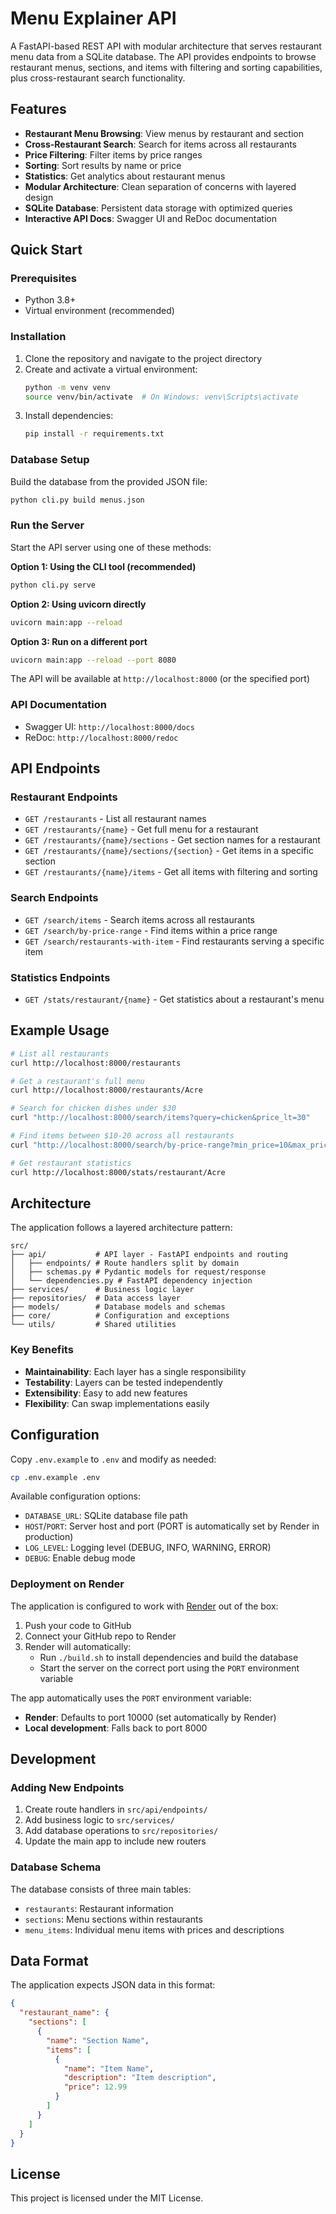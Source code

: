 # Menu Explainer API

A FastAPI-based REST API with modular architecture that serves restaurant menu data from a SQLite database. The API provides endpoints to browse restaurant menus, sections, and items with filtering and sorting capabilities, plus cross-restaurant search functionality.

## Features

- **Restaurant Menu Browsing**: View menus by restaurant and section
- **Cross-Restaurant Search**: Search for items across all restaurants
- **Price Filtering**: Filter items by price ranges
- **Sorting**: Sort results by name or price
- **Statistics**: Get analytics about restaurant menus
- **Modular Architecture**: Clean separation of concerns with layered design
- **SQLite Database**: Persistent data storage with optimized queries
- **Interactive API Docs**: Swagger UI and ReDoc documentation

## Quick Start

### Prerequisites

- Python 3.8+
- Virtual environment (recommended)

### Installation

1. Clone the repository and navigate to the project directory
2. Create and activate a virtual environment:
   ```bash
   python -m venv venv
   source venv/bin/activate  # On Windows: venv\Scripts\activate
   ```
3. Install dependencies:
   ```bash
   pip install -r requirements.txt
   ```

### Database Setup

Build the database from the provided JSON file:
```bash
python cli.py build menus.json
```

### Run the Server

Start the API server using one of these methods:

**Option 1: Using the CLI tool (recommended)**
```bash
python cli.py serve
```

**Option 2: Using uvicorn directly**
```bash
uvicorn main:app --reload
```

**Option 3: Run on a different port**
```bash
uvicorn main:app --reload --port 8080
```

The API will be available at `http://localhost:8000` (or the specified port)

### API Documentation

- Swagger UI: `http://localhost:8000/docs`
- ReDoc: `http://localhost:8000/redoc`

## API Endpoints

### Restaurant Endpoints

- `GET /restaurants` - List all restaurant names
- `GET /restaurants/{name}` - Get full menu for a restaurant
- `GET /restaurants/{name}/sections` - Get section names for a restaurant
- `GET /restaurants/{name}/sections/{section}` - Get items in a specific section
- `GET /restaurants/{name}/items` - Get all items with filtering and sorting

### Search Endpoints

- `GET /search/items` - Search items across all restaurants
- `GET /search/by-price-range` - Find items within a price range
- `GET /search/restaurants-with-item` - Find restaurants serving a specific item

### Statistics Endpoints

- `GET /stats/restaurant/{name}` - Get statistics about a restaurant's menu

## Example Usage

```bash
# List all restaurants
curl http://localhost:8000/restaurants

# Get a restaurant's full menu
curl http://localhost:8000/restaurants/Acre

# Search for chicken dishes under $30
curl "http://localhost:8000/search/items?query=chicken&price_lt=30"

# Find items between $10-20 across all restaurants
curl "http://localhost:8000/search/by-price-range?min_price=10&max_price=20"

# Get restaurant statistics
curl http://localhost:8000/stats/restaurant/Acre
```

## Architecture

The application follows a layered architecture pattern:

```
src/
├── api/           # API layer - FastAPI endpoints and routing
│   ├── endpoints/ # Route handlers split by domain
│   ├── schemas.py # Pydantic models for request/response
│   └── dependencies.py # FastAPI dependency injection
├── services/      # Business logic layer
├── repositories/  # Data access layer
├── models/        # Database models and schemas
├── core/          # Configuration and exceptions
└── utils/         # Shared utilities
```

### Key Benefits

- **Maintainability**: Each layer has a single responsibility
- **Testability**: Layers can be tested independently
- **Extensibility**: Easy to add new features
- **Flexibility**: Can swap implementations easily

## Configuration

Copy `.env.example` to `.env` and modify as needed:

```bash
cp .env.example .env
```

Available configuration options:
- `DATABASE_URL`: SQLite database file path
- `HOST`/`PORT`: Server host and port (PORT is automatically set by Render in production)
- `LOG_LEVEL`: Logging level (DEBUG, INFO, WARNING, ERROR)
- `DEBUG`: Enable debug mode

### Deployment on Render

The application is configured to work with [Render](https://render.com) out of the box:

1. Push your code to GitHub
2. Connect your GitHub repo to Render
3. Render will automatically:
   - Run `./build.sh` to install dependencies and build the database
   - Start the server on the correct port using the `PORT` environment variable

The app automatically uses the `PORT` environment variable:
- **Render**: Defaults to port 10000 (set automatically by Render)
- **Local development**: Falls back to port 8000

## Development

### Adding New Endpoints

1. Create route handlers in `src/api/endpoints/`
2. Add business logic to `src/services/`
3. Add database operations to `src/repositories/`
4. Update the main app to include new routers

### Database Schema

The database consists of three main tables:
- `restaurants`: Restaurant information
- `sections`: Menu sections within restaurants
- `menu_items`: Individual menu items with prices and descriptions

## Data Format

The application expects JSON data in this format:

```json
{
  "restaurant_name": {
    "sections": [
      {
        "name": "Section Name",
        "items": [
          {
            "name": "Item Name",
            "description": "Item description",
            "price": 12.99
          }
        ]
      }
    ]
  }
}
```

## License

This project is licensed under the MIT License.